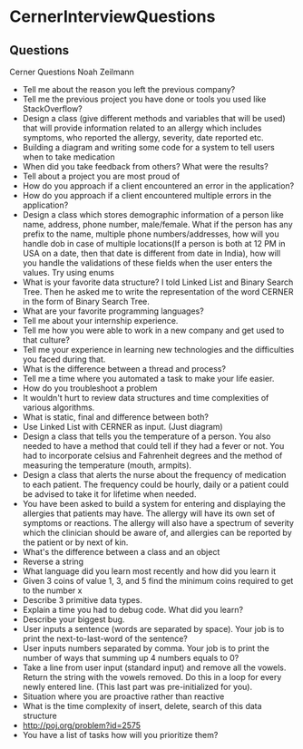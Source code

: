 # CernerInterviewQuestions

## Questions
Cerner Questions
Noah Zeilmann



* Tell me about the reason you left the previous company?  
* Tell me the previous project you have done or tools you used like StackOverflow?  
* Design a class (give different methods and variables that will be used) that will provide information related to an allergy which includes symptoms, who reported the allergy, severity, date reported etc.
* Building a diagram and writing some code for a system to tell users when to take medication  
* When did you take feedback from others? What were the results?
* Tell about a project you are most proud of
* How do you approach if a client encountered an error in the application?
* How do you approach if a client encountered multiple errors in the application?
* Design a class which stores demographic information of a person like name, address, phone number, male/female. What if the person has any prefix to the name, multiple phone numbers/addresses, how will you handle dob in case of multiple locations(If a person is both at 12 PM in USA on a date, then that date is different from date in India), how will you handle the validations of these fields when the user enters the values. Try using enums  
* What is your favorite data structure? I told Linked List and Binary Search Tree. Then he asked me to write the representation of the word CERNER in the form of Binary Search Tree.
* What are your favorite programming languages?
* Tell me about your internship experience.
* Tell me how you were able to work in a new company and get used to that culture?
* Tell me your experience in learning new technologies and the difficulties you faced during that. 
* What is the difference between a thread and process?
* Tell me a time where you automated a task to make your life easier.
* How do you troubleshoot a problem
* It wouldn't hurt to review data structures and time complexities of various algorithms.
* What is static, final and difference between both?  
* Use Linked List with CERNER as input. (Just diagram)  
* Design a class that tells you the temperature of a person. You also needed to have a method that could tell if they had a fever or not. You had to incorporate celsius and Fahrenheit degrees and the method of measuring the temperature (mouth, armpits). 
* Design a class that alerts the nurse about the frequency of medication to each patient. The frequency could be hourly, daily or a patient could be advised to take it for lifetime when needed.  
* You have been asked to build a system for entering and displaying the allergies that patients may have. The allergy will have its own set of symptoms or reactions. The allergy will also have a spectrum of severity which the clinician should be aware of, and allergies can be reported by the patient or by next of kin.  
* What's the difference between a class and an object  
* Reverse a string
* What language did you learn most recently and how did you learn it
* Given 3 coins of value 1, 3, and 5 find the minimum coins required to get to the number x
* Describe 3 primitive data types.
* Explain a time you had to debug code. What did you learn?
* Describe your biggest bug.
* User inputs a sentence (words are separated by space). Your job is to print the next-to-last-word of the sentence?
* User inputs numbers separated by comma. Your job is to print the number of ways that summing up 4 numbers equals to 0?  
* Take a line from user input (standard input) and remove all the vowels. Return the string with the vowels removed. Do this in a loop for every newly entered line. (This last part was pre-initialized for you).  
* Situation where you are proactive rather than reactive  
* What is the time complexity of insert, delete, search of this data structure  
* http://poj.org/problem?id=2575
* You have a list of tasks how will you prioritize them?
